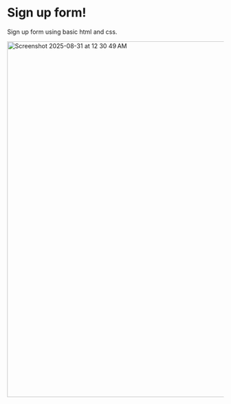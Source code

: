 # Sign up form!
Sign up form using basic html and css.


<img width="1397" height="827" alt="Screenshot 2025-08-31 at 12 30 49 AM" src="https://github.com/user-attachments/assets/ae116aa1-2ed1-48ed-93c9-f0e159ed0092" />
